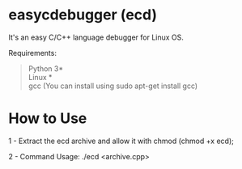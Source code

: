 # easycdebugger (ecd)

It's an easy C/C++ language debugger for Linux OS.

Requirements:<br>
> Python 3*<br>
> Linux *<br>
> gcc (You can install using sudo apt-get install gcc)

# How to Use

1 - Extract the ecd archive and allow it with chmod (chmod +x ecd);

2 - Command Usage: ./ecd <archive.cpp>


